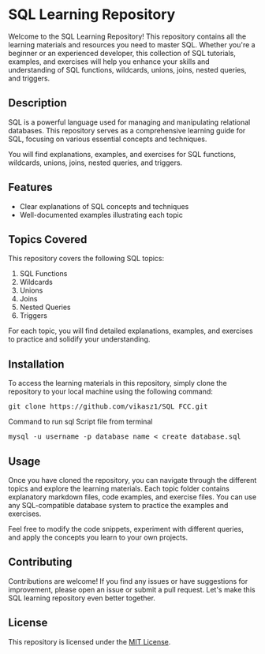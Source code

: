 # SQL Learning Repository

Welcome to the SQL Learning Repository! This repository contains all the learning materials and resources you need to master SQL. Whether you're a beginner or an experienced developer, this collection of SQL tutorials, examples, and exercises will help you enhance your skills and understanding of SQL functions, wildcards, unions, joins, nested queries, and triggers.


## Description

SQL is a powerful language used for managing and manipulating relational databases. This repository serves as a comprehensive learning guide for SQL, focusing on various essential concepts and techniques.

You will find explanations, examples, and exercises for SQL functions, wildcards, unions, joins, nested queries, and triggers.

## Features

- Clear explanations of SQL concepts and techniques
- Well-documented examples illustrating each topic


## Topics Covered

This repository covers the following SQL topics:

1. SQL Functions
2. Wildcards
3. Unions
4. Joins
5. Nested Queries
6. Triggers

For each topic, you will find detailed explanations, examples, and exercises to practice and solidify your understanding.

## Installation

To access the learning materials in this repository, simply clone the repository to your local machine using the following command:


<pre>
git clone https://github.com/vikasz1/SQL_FCC.git
</pre>

Command to run sql Script file from terminal
<pre>
mysql -u username -p database_name < create_database.sql
</pre>

## Usage

Once you have cloned the repository, you can navigate through the different topics and explore the learning materials. Each topic folder contains explanatory markdown files, code examples, and exercise files. You can use any SQL-compatible database system to practice the examples and exercises.

Feel free to modify the code snippets, experiment with different queries, and apply the concepts you learn to your own projects.

## Contributing

Contributions are welcome! If you find any issues or have suggestions for improvement, please open an issue or submit a pull request. Let's make this SQL learning repository even better together.

## License

This repository is licensed under the [MIT License](LICENSE).
